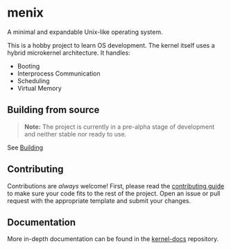 # menix

A minimal and expandable Unix-like operating system.

This is a hobby project to learn OS development.
The kernel itself uses a hybrid microkernel architecture.
It handles:
- Booting
- Interprocess Communication
- Scheduling
- Virtual Memory

## Building from source
> **Note:** The project is currently in a pre-alpha stage of development and neither stable nor ready to use.

See [Building](doc/building.md)

## Contributing
Contributions are _always_ welcome!
First, please read the [contributing guide](doc/contributing.md) to make sure
your code fits to the rest of the project.
Open an issue or pull request with the appropriate template and submit your changes.

## Documentation
More in-depth documentation can be found in the [kernel-docs](https://github.com/menix-os/kernel-docs) repository.

